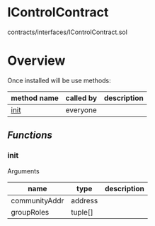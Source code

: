 # IControlContract

contracts/interfaces/IControlContract.sol

# Overview

Once installed will be use methods:

| **method name** | **called by** | **description** |
|-|-|-|
|<a href="#init">init</a>|everyone||
## *Functions*
### init

Arguments

| **name** | **type** | **description** |
|-|-|-|
| communityAddr | address |  |
| groupRoles | tuple[] |  |


